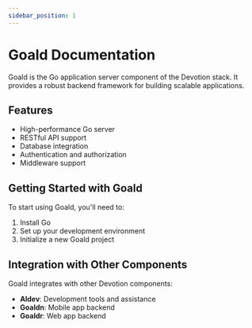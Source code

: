 ```yaml
---
sidebar_position: 1
---
```


# Goald Documentation

Goald is the Go application server component of the Devotion stack. It provides a robust backend framework for building scalable applications.

## Features

- High-performance Go server
- RESTful API support
- Database integration
- Authentication and authorization
- Middleware support

## Getting Started with Goald

To start using Goald, you'll need to:

1. Install Go
2. Set up your development environment
3. Initialize a new Goald project

## Integration with Other Components

Goald integrates with other Devotion components:

- **Aldev**: Development tools and assistance
- **Goaldn**: Mobile app backend
- **Goaldr**: Web app backend